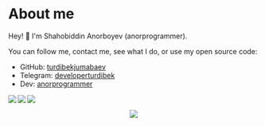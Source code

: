 # About me
Hey! 👋 I'm Shahobiddin Anorboyev (anorprogrammer).

You can follow me, contact me, see what I do, or use my open source code:

- GitHub: [turdibekjumabaev](https://github.com/turdibekjumabaev)
- Telegram: [developerturdibek](https://t.me/developerturdibek)
- Dev: [anorprogrammer](https://dev.to/turdibekjumabaev)

<a href="https://github.com/turdibekjumabaev">
<p align="left">
<img src="https://github-profile-summary-cards.vercel.app/api/cards/profile-details?username=turdibekjumabaev&theme=github_dark">
<img align="left" src="https://github-profile-summary-cards.vercel.app/api/cards/stats?username=turdibekjumabaev&theme=github_dark">
<img align="left" src="https://github-profile-summary-cards.vercel.app/api/cards/productive-time?username=turdibekjumabaev&theme=github_dark&utcOffset=5"><br>
    </p>
</a> 

<div align="center">
  <img src="https://github-readme-streak-stats.herokuapp.com/?user=turdibekjumabaev&theme=tokyonight_duo&hide_border=true" />
</div>
